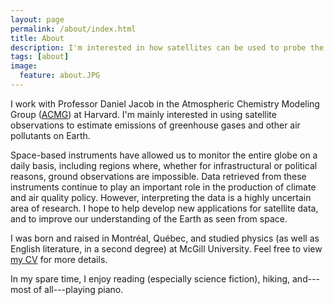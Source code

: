 ```yaml
---
layout: page
permalink: /about/index.html
title: About
description: I'm interested in how satellites can be used to probe the atmospheres of Earth and other planets.
tags: [about]
image:
  feature: about.JPG
---
```


I work with Professor Daniel Jacob in the Atmospheric Chemistry Modeling Group ([ACMG](http://acmg.seas.harvard.edu/)) at Harvard. I'm mainly interested in using satellite observations to estimate emissions of greenhouse gases and other air pollutants on Earth. 

Space-based instruments have allowed us to monitor the entire globe on a daily basis, including regions where, whether for infrastructural or political reasons, ground observations are impossible. Data retrieved from these instruments continue to play an important role in the production of climate and air quality policy. However, interpreting the data is a highly uncertain area of research. I hope to help develop new applications for satellite data, and to improve our understanding of the Earth as seen from space.

I was born and raised in Montr&#233;al, Qu&#233;bec, and studied physics (as well as English literature, in a second degree) at McGill University. Feel free to view <a href="{{ site.url }}/cv.pdf">my CV</a> for more details.

In my spare time, I enjoy reading (especially science fiction), hiking, and---most of all---playing piano. 
